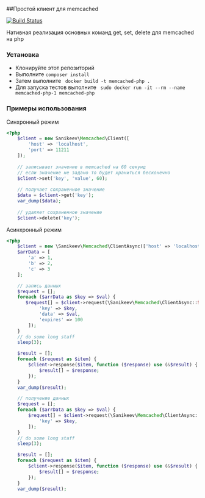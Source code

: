 ##Простой клиент для memcached

[![Build Status](https://travis-ci.org/sanikeev/memcached.svg?branch=master)](https://travis-ci.org/sanikeev/memcached)

Нативная реализация основных команд get, set, delete для memcached на php

### Установка

* Клонируйте этот репозиторий
* Выполните ``` composer install ```
* Затем выполните ` docker build -t memcached-php .`
* Для запуска тестов выполните ``` sudo docker run -it --rm --name memcached-php-1 memcached-php```

### Примеры использования

Синхронный режим

```php
<?php
    $client = new Sanikeev\Memcached\Client([
        'host' => 'localhost',
        'port' => 11211
    ]);
    
    // записывает значение в memcached на 60 секунд
    // если значение не задано то будет храниться бесконечно
    $client->set('key', 'value', 60);
    
    // получает сохраненное значение
    $data = $client->get('key');
    var_dump($data);
    
    // удаляет сохраненное значение
    $client->delete('key');
```

Асинхронный режим

```php
<?php
    $client = new \Sanikeev\Memcached\ClientAsync(['host' => 'localhost', 'port' => 11211]);
    $arrData = [
        'a' => 1,
        'b' => 2,
        'c' => 3
    ];

    // запись данных
    $request = [];
    foreach ($arrData as $key => $val) {
       $request[] = $client->request(\Sanikeev\Memcached\ClientAsync::SET_COMMAND, [
            'key' => $key,
            'data' => $val,
            'expires' => 100
        ]);
    }
    // do some long staff
    sleep(3);

    $result = [];
    foreach ($request as $item) {
        $client->response($item, function ($response) use (&$result) {
            $result[] = $response;
        });
    }
    var_dump($result);

    // получение данных
    $request = [];
    foreach ($arrData as $key => $val) {
        $request[] = $client->request(\Sanikeev\Memcached\ClientAsync::GET_COMMAND, [
            'key' => $key,
        ]);
    }
    // do some long staff
    sleep(3);

    $result = [];
    foreach ($request as $item) {
        $client->response($item, function ($response) use (&$result) {
            $result[] = $response;
        });
    }
    var_dump($result);
    
    
```